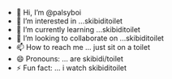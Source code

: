 - 👋 Hi, I’m @palsyboi
- 👀 I’m interested in ...skibiditoilet
- 🌱 I’m currently learning ...skibiditoilet
- 💞️ I’m looking to collaborate on ...skibiditoilet
- 📫 How to reach me ... just sit on a toilet
- 😄 Pronouns: ... are skibidi/toilet
- ⚡ Fun fact: ... i watch skibiditoilet

<!---
palsyboi/palsyboi is a ✨ special ✨ repository because its `README.md` (this file) appears on your GitHub profile.
You can click the Preview link to take a look at your changes.
--->

